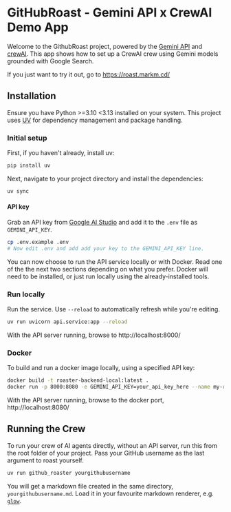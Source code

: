 # GitHubRoast - Gemini API x CrewAI Demo App

Welcome to the GithubRoast project, powered by the [Gemini API](https://ai.google.dev/gemini-api/) and [crewAI](https://crewai.com). This app shows how to set up a CrewAI crew using Gemini models grounded with Google Search.

If you just want to try it out, go to https://roast.markm.cd/

## Installation

Ensure you have Python >=3.10 <3.13 installed on your system. This project uses [UV](https://docs.astral.sh/uv/) for dependency management and package handling.

### Initial setup

First, if you haven't already, install uv:

```bash
pip install uv
```

Next, navigate to your project directory and install the dependencies:

```bash
uv sync
```

#### API key

Grab an API key from [Google AI Studio](https://aistudio.google.com/apikey) and
add it to the `.env` file as `GEMINI_API_KEY`.

```bash
cp .env.example .env
# Now edit .env and add add your key to the GEMINI_API_KEY line.
```

You can now choose to run the API service locally or with Docker. Read one of
the the next two sections depending on what you prefer. Docker will need to be
installed, or just run locally using the already-installed tools.

### Run locally

Run the service. Use `--reload` to automatically refresh while you're editing.

```bash
uv run uvicorn api.service:app --reload
```

With the API server running, browse to http://localhost:8000/

### Docker

To build and run a docker image locally, using a specified API key:

```bash
docker build -t roaster-backend-local:latest .
docker run -p 8000:8080 -e GEMINI_API_KEY=your_api_key_here --name my-roaster-app-local roaster-backend-local:latest
```

With the API server running, browse to the docker port, http://localhost:8080/

## Running the Crew

To run your crew of AI agents directly, without an API server, run this from the root folder of your project. Pass your GitHub username as the last argument to roast yourself.

```bash
uv run github_roaster yourgithubusername
```

You will get a markdown file created in the same directory, `yourgithubusername.md`. Load it in your favourite markdown renderer, e.g. [`glow`](https://github.com/charmbracelet/glow).

